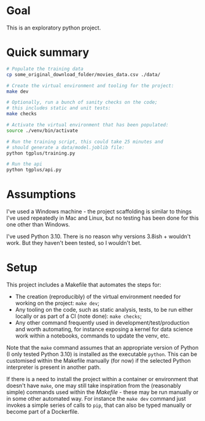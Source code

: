 # Goal

This is an exploratory python project.

# Quick summary

```bash
# Populate the training data 
cp some_original_download_folder/movies_data.csv ./data/

# Create the virtual environment and tooling for the project:
make dev

# Optionally, run a bunch of sanity checks on the code;
# this includes static and unit tests:
make checks

# Activate the virtual environment that has been populated:
source ./venv/bin/activate

# Run the training script, this could take 25 minutes and
# should generate a data/model.joblib file:
python tgplus/training.py

# Run the api
python tgplus/api.py
```

# Assumptions

I've used a Windows machine - the project scaffolding is similar to things I've used
repeatedly in Mac and Linux, but no testing has been done for this one other than Windows.

I've used Python 3.10. There is no reason why versions 3.8ish + wouldn't work. 
But they haven't been tested, so I wouldn't bet.

# Setup

This project includes a Makefile that automates the steps for:
- The creation (reproducibly) of the virtual environment needed for working on the project: `make dev`;
- Any tooling on the code, such as static analysis, tests, to be run either locally or as part of a CI (note done): `make checks`;
- Any other command frequently used in development/test/production and worth automating,
  for instance exposing a kernel for data science work within a notebooks, commands to update the venv, etc.

Note that the `make` command assumes that an appropriate version of Python (I only tested Python 3.10) is installed
as the executable `python`. This can be customised within the Makefile manually (for now) if the 
selected Python interpreter is present in another path. 

If there is a need to install the project within a container or environment that doesn't have `make`, 
one may still take inspiration from the (reasonably simple) commands used within the _Makefile_ - 
these may be run manually or in some other automated way. For instance the `make dev` command just 
invokes a simple series of calls to `pip`, that can also be typed manually or become part of a Dockerfile.

